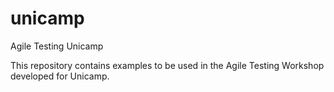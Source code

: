 # unicamp
Agile Testing Unicamp

This repository contains examples to be used in the Agile Testing Workshop developed for Unicamp.
